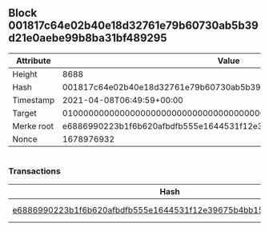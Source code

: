 ## Block 001817c64e02b40e18d32761e79b60730ab5b39d21e0aebe99b8ba31bf489295

Attribute | Value
--- | ---
Height | 8688
Hash | 001817c64e02b40e18d32761e79b60730ab5b39d21e0aebe99b8ba31bf489295
Timestamp | 2021-04-08T06:49:59+00:00
Target | 0100000000000000000000000000000000000000000000000000000000000000
Merke root | e6886990223b1f6b620afbdfb555e1644531f12e39675b4bb15a654ae261c2ac
Nonce | 1678976932

```

```

### Transactions

Hash | Amount
--- | ---
[e6886990223b1f6b620afbdfb555e1644531f12e39675b4bb15a654ae261c2ac](e6886990223b1f6b620afbdfb555e1644531f12e39675b4bb15a654ae261c2ac.md) | 10.00000000 SKEPTI 
